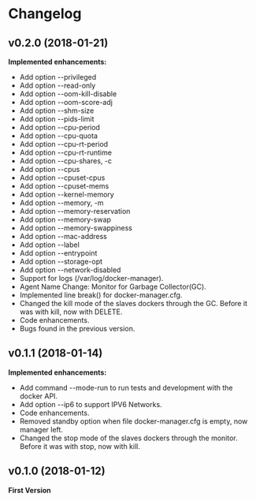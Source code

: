 # Changelog
## v0.2.0 (2018-01-21)

**Implemented enhancements:**

- Add option --privileged
- Add option --read-only
- Add option --oom-kill-disable
- Add option --oom-score-adj
- Add option --shm-size
- Add option --pids-limit
- Add option --cpu-period
- Add option --cpu-quota
- Add option --cpu-rt-period
- Add option --cpu-rt-runtime
- Add option --cpu-shares, -c
- Add option --cpus
- Add option --cpuset-cpus
- Add option --cpuset-mems
- Add option --kernel-memory
- Add option --memory, -m
- Add option --memory-reservation
- Add option --memory-swap
- Add option --memory-swappiness
- Add option --mac-address
- Add option --label
- Add option --entrypoint
- Add option --storage-opt
- Add option --network-disabled
- Support for logs (/var/log/docker-manager).
- Agent Name Change: Monitor for Garbage Collector(GC).
- Implemented line break(\) for docker-manager.cfg.
- Changed the kill mode of the slaves dockers through the GC. Before it was with kill, now with DELETE.
- Code enhancements.
- Bugs found in the previous version.

## v0.1.1 (2018-01-14)

**Implemented enhancements:**

- Add command --mode-run to run tests and development with the docker API.
- Add option --ip6 to support IPV6 Networks.
- Code enhancements.
- Removed standby option when file docker-manager.cfg is empty, now manager left.
- Changed the stop mode of the slaves dockers through the monitor. Before it was with stop, now with kill.

## v0.1.0 (2018-01-12)

**First Version**
